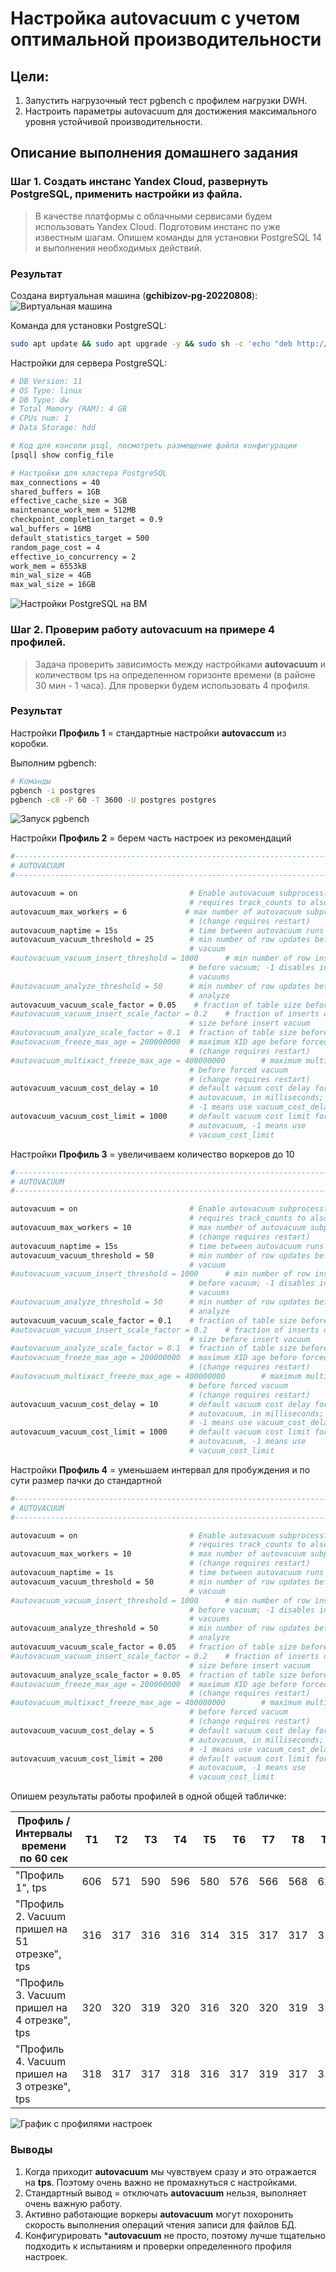 # Настройка autovacuum с учетом оптимальной производительности

## Цели:
1. Запустить нагрузочный тест pgbench с профилем нагрузки DWH.
1. Настроить параметры autovacuum для достижения максимального уровня устойчивой производительности.

## Описание выполнения домашнего задания

### Шаг 1. Создать инстанс Yandex Cloud, развернуть PostgreSQL, применить настройки из файла.

> В качестве платформы с облачными сервисами будем использовать Yandex Cloud. Подготовим инстанс по уже известным шагам. Опишем команды для установки PostgreSQL 14 и выполнения необходимых действий.

### Результат

Создана виртуальная машина (**gchibizov-pg-20220808**):
![Виртуальная машина](/images/scr-dz08-01.png)

Команда для установки PostgreSQL:

```bash
sudo apt update && sudo apt upgrade -y && sudo sh -c 'echo "deb http://apt.postgresql.org/pub/repos/apt $(lsb_release -cs)-pgdg main" > /etc/apt/sources.list.d/pgdg.list' && wget --quiet -O - https://www.postgresql.org/media/keys/ACCC4CF8.asc | sudo apt-key add - && sudo apt-get update && sudo apt-get -y install postgresql-14
```

Настройки для сервера PostgreSQL:

```bash
# DB Version: 11
# OS Type: linux
# DB Type: dw
# Total Memory (RAM): 4 GB
# CPUs num: 1
# Data Storage: hdd

# Код для консоли psql, посмотреть размещение файла конфигурации
[psql] show config_file

# Настройки для кластера PostgreSQL
max_connections = 40
shared_buffers = 1GB
effective_cache_size = 3GB
maintenance_work_mem = 512MB
checkpoint_completion_target = 0.9
wal_buffers = 16MB
default_statistics_target = 500
random_page_cost = 4
effective_io_concurrency = 2
work_mem = 6553kB
min_wal_size = 4GB
max_wal_size = 16GB
```
![Настройки PostgreSQL на ВМ](/images/scr-dz08-02.png)

### Шаг 2. Проверим работу autovacuum на примере 4 профилей.

> Задача проверить зависимость между настройками **autovacuum** и количеством tps на определенном горизонте времени (в районе 30 мин - 1 часа). Для проверки будем использовать 4 профиля.

### Результат

Настройки **Профиль 1** = стандартные настройки **autovaccum** из коробки.

Выполним pgbench:

```bash
# Команды
pgbench -i postgres
pgbench -c8 -P 60 -T 3600 -U postgres postgres
```
![Запуск pgbench](/images/scr-dz08-03.png)


Настройки **Профиль 2** = берем часть настроек из рекомендаций

```bash
#------------------------------------------------------------------------------
# AUTOVACUUM
#------------------------------------------------------------------------------

autovacuum = on                         # Enable autovacuum subprocess?  'on'
                                        # requires track_counts to also be on.
autovacuum_max_workers = 6             # max number of autovacuum subprocesses
                                        # (change requires restart)
autovacuum_naptime = 15s                # time between autovacuum runs
autovacuum_vacuum_threshold = 25        # min number of row updates before
                                        # vacuum
#autovacuum_vacuum_insert_threshold = 1000      # min number of row inserts
                                        # before vacuum; -1 disables insert
                                        # vacuums
#autovacuum_analyze_threshold = 50      # min number of row updates before
                                        # analyze
autovacuum_vacuum_scale_factor = 0.05    # fraction of table size before vacuum
#autovacuum_vacuum_insert_scale_factor = 0.2    # fraction of inserts over table
                                        # size before insert vacuum
#autovacuum_analyze_scale_factor = 0.1  # fraction of table size before analyze
#autovacuum_freeze_max_age = 200000000  # maximum XID age before forced vacuum
                                        # (change requires restart)
#autovacuum_multixact_freeze_max_age = 400000000        # maximum multixact age
                                        # before forced vacuum
                                        # (change requires restart)
autovacuum_vacuum_cost_delay = 10       # default vacuum cost delay for
                                        # autovacuum, in milliseconds;
                                        # -1 means use vacuum_cost_delay
autovacuum_vacuum_cost_limit = 1000     # default vacuum cost limit for
                                        # autovacuum, -1 means use
                                        # vacuum_cost_limit
```

Настройки **Профиль 3** = увеличиваем количество воркеров до 10

```bash
#------------------------------------------------------------------------------
# AUTOVACUUM
#------------------------------------------------------------------------------

autovacuum = on                         # Enable autovacuum subprocess?  'on'
                                        # requires track_counts to also be on.
autovacuum_max_workers = 10             # max number of autovacuum subprocesses
                                        # (change requires restart)
autovacuum_naptime = 15s                # time between autovacuum runs
autovacuum_vacuum_threshold = 50        # min number of row updates before
                                        # vacuum
#autovacuum_vacuum_insert_threshold = 1000      # min number of row inserts
                                        # before vacuum; -1 disables insert
                                        # vacuums
#autovacuum_analyze_threshold = 50      # min number of row updates before
                                        # analyze
autovacuum_vacuum_scale_factor = 0.1    # fraction of table size before vacuum
#autovacuum_vacuum_insert_scale_factor = 0.2    # fraction of inserts over table
                                        # size before insert vacuum
#autovacuum_analyze_scale_factor = 0.1  # fraction of table size before analyze
#autovacuum_freeze_max_age = 200000000  # maximum XID age before forced vacuum
                                        # (change requires restart)
#autovacuum_multixact_freeze_max_age = 400000000        # maximum multixact age
                                        # before forced vacuum
                                        # (change requires restart)
autovacuum_vacuum_cost_delay = 10       # default vacuum cost delay for
                                        # autovacuum, in milliseconds;
                                        # -1 means use vacuum_cost_delay
autovacuum_vacuum_cost_limit = 1000     # default vacuum cost limit for
                                        # autovacuum, -1 means use
                                        # vacuum_cost_limit
```

Настройки **Профиль 4** = уменьшаем интервал для пробуждения и по сути размер пачки до стандартной

```bash
#------------------------------------------------------------------------------
# AUTOVACUUM
#------------------------------------------------------------------------------

autovacuum = on                         # Enable autovacuum subprocess?  'on'
                                        # requires track_counts to also be on.
autovacuum_max_workers = 10             # max number of autovacuum subprocesses
                                        # (change requires restart)
autovacuum_naptime = 1s                 # time between autovacuum runs
autovacuum_vacuum_threshold = 50        # min number of row updates before
                                        # vacuum
#autovacuum_vacuum_insert_threshold = 1000      # min number of row inserts
                                        # before vacuum; -1 disables insert
                                        # vacuums
autovacuum_analyze_threshold = 50       # min number of row updates before
                                        # analyze
autovacuum_vacuum_scale_factor = 0.05   # fraction of table size before vacuum
#autovacuum_vacuum_insert_scale_factor = 0.2    # fraction of inserts over table
                                        # size before insert vacuum
autovacuum_analyze_scale_factor = 0.05  # fraction of table size before analyze
#autovacuum_freeze_max_age = 200000000  # maximum XID age before forced vacuum
                                        # (change requires restart)
#autovacuum_multixact_freeze_max_age = 400000000        # maximum multixact age
                                        # before forced vacuum
                                        # (change requires restart)
autovacuum_vacuum_cost_delay = 5        # default vacuum cost delay for
                                        # autovacuum, in milliseconds;
                                        # -1 means use vacuum_cost_delay
autovacuum_vacuum_cost_limit = 200      # default vacuum cost limit for
                                        # autovacuum, -1 means use
                                        # vacuum_cost_limit

```

Опишем результаты работы профилей в одной общей табличке:

|  Профиль / Интервалы времени по 60 сек         |  T1   |  T2   |  T3   |  T4   |  T5   |  T6   |  T7   |  T8   |  T9   |  T10  |
|------------------------------------------------|-------|-------|-------|-------|-------|-------|-------|-------|-------|-------|
|  "Профиль 1", tps                              |  606  |  571  |  590  |  596  |  580  |  576  |  566  |  568  |  629  |  538  |
|  "Профиль 2. Vacuum пришел на 51 отрезке", tps |  316  |  317  |  316  |  316  |  314  |  315  |  317  |  317  |  315  |  311  |
|  "Профиль 3. Vacuum пришел на 4 отрезке", tps  |  320  |  320  |  319  |  320  |  316  |  320  |  320  |  319  |  319  |  317  |
|  "Профиль 4. Vacuum пришел на 3 отрезке", tps  |  318  |  317  |  317  |  318  |  316  |  317  |  319  |  317  |  318  |  317  |

![График с профилями настроек](/images/scr-dz08-04.png)

### Выводы

1. Когда приходит **autovacuum** мы чувствуем сразу и это отражается на **tps**. Поэтому очень важно не промахнуться с настройками.
1. Стандартный вывод = отключать **autovacuum** нельзя, выполняет очень важную работу.
1. Активно работающие воркеры **autovacuum** могут похоронить скорость выполнения операций чтения записи для файлов БД.
1. Конфигурировать ***autovacuum** не просто, поэтому лучше тщательно подходить к испытаниям и проверки определенного профиля настроек.